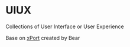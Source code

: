 # UIUX

Collections of User Interface or User Experience

Base on [xPort](https://github.com/csxiong/xPort) created by Bear